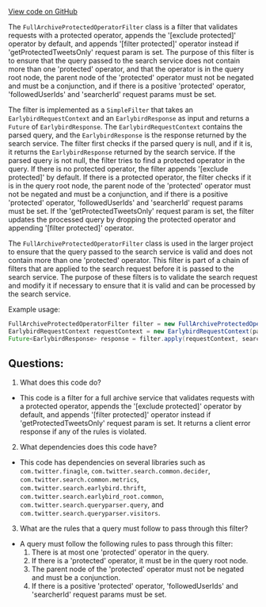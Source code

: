 [View code on GitHub](https://github.com/misbahsy/the-algorithm/src/java/com/twitter/search/earlybird_root/filters/FullArchiveProtectedOperatorFilter.java)

The `FullArchiveProtectedOperatorFilter` class is a filter that validates requests with a protected operator, appends the '[exclude protected]' operator by default, and appends '[filter protected]' operator instead if 'getProtectedTweetsOnly' request param is set. The purpose of this filter is to ensure that the query passed to the search service does not contain more than one 'protected' operator, and that the operator is in the query root node, the parent node of the 'protected' operator must not be negated and must be a conjunction, and if there is a positive 'protected' operator, 'followedUserIds' and 'searcherId' request params must be set. 

The filter is implemented as a `SimpleFilter` that takes an `EarlybirdRequestContext` and an `EarlybirdResponse` as input and returns a `Future` of `EarlybirdResponse`. The `EarlybirdRequestContext` contains the parsed query, and the `EarlybirdResponse` is the response returned by the search service. The filter first checks if the parsed query is null, and if it is, it returns the `EarlybirdResponse` returned by the search service. If the parsed query is not null, the filter tries to find a protected operator in the query. If there is no protected operator, the filter appends '[exclude protected]' by default. If there is a protected operator, the filter checks if it is in the query root node, the parent node of the 'protected' operator must not be negated and must be a conjunction, and if there is a positive 'protected' operator, 'followedUserIds' and 'searcherId' request params must be set. If the 'getProtectedTweetsOnly' request param is set, the filter updates the processed query by dropping the protected operator and appending '[filter protected]' operator. 

The `FullArchiveProtectedOperatorFilter` class is used in the larger project to ensure that the query passed to the search service is valid and does not contain more than one 'protected' operator. This filter is part of a chain of filters that are applied to the search request before it is passed to the search service. The purpose of these filters is to validate the search request and modify it if necessary to ensure that it is valid and can be processed by the search service. 

Example usage:

```java
FullArchiveProtectedOperatorFilter filter = new FullArchiveProtectedOperatorFilter(dropProtectedOperatorVisitor, decider);
EarlybirdRequestContext requestContext = new EarlybirdRequestContext(parsedQuery);
Future<EarlybirdResponse> response = filter.apply(requestContext, searchService);
```
## Questions: 
 1. What does this code do?
- This code is a filter for a full archive service that validates requests with a protected operator, appends the '[exclude protected]' operator by default, and appends '[filter protected]' operator instead if 'getProtectedTweetsOnly' request param is set. It returns a client error response if any of the rules is violated.

2. What dependencies does this code have?
- This code has dependencies on several libraries such as `com.twitter.finagle`, `com.twitter.search.common.decider`, `com.twitter.search.common.metrics`, `com.twitter.search.earlybird.thrift`, `com.twitter.search.earlybird_root.common`, `com.twitter.search.queryparser.query`, and `com.twitter.search.queryparser.visitors`.

3. What are the rules that a query must follow to pass through this filter?
- A query must follow the following rules to pass through this filter:
  1. There is at most one 'protected' operator in the query.
  2. If there is a 'protected' operator, it must be in the query root node.
  3. The parent node of the 'protected' operator must not be negated and must be a conjunction.
  4. If there is a positive 'protected' operator, 'followedUserIds' and 'searcherId' request params must be set.